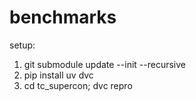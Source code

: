 # benchmarks
setup:
1) git submodule update --init --recursive
2) pip install uv dvc
3) cd tc_supercon; dvc repro

   
